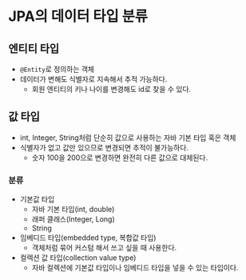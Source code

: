 # JPA의 데이터 타입 분류
## 엔티티 타입

- `@Entity`로 정의하는 객체
- 데이터가 변해도 식별자로 지속해서 추적 가능하다.
    - 회원 엔티티의 키나 나이를 변경해도 id로 찾을 수 있다.

## 값 타입

- int, Integer, String처럼 단순히 값으로 사용하는 자바 기본 타입 혹은 객체
- 식별자가 없고 값만 있으므로 변경되면 추적이 불가능하다.
    - 숫자 100을 200으로 변경하면 완전히 다른 값으로 대체된다.
    
### 분류

-  기본값 타입
    - 자바 기본 타입(int, double)
    - 래퍼 클래스(Integer, Long)
    - String
- 임베디드 타입(embedded type, 복합값 타입)
    - 객체처럼 묶어 커스텀 해서 쓰고 싶을 때 사용한다.
- 컬렉션 값 타입(collection value type)
    - 자바 컬렉션에 기본값 타입이나 임베디드 타입을 넣을 수 있는 타입이다.